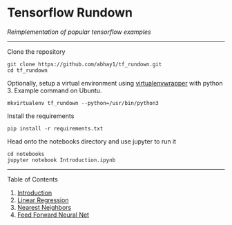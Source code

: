 # Tensorflow Rundown

*Reimplementation of popular tensorflow examples*

---
Clone the repository

	git clone https://github.com/abhay1/tf_rundown.git
	cd tf_rundown

Optionally, setup a virtual environment using [virtualenvwrapper](https://virtualenvwrapper.readthedocs.io/en/latest/) with python 3. Example command on Ubuntu.

	mkvirtualenv tf_rundown --python=/usr/bin/python3

Install the requirements

	pip install -r requirements.txt

Head onto the notebooks directory and use jupyter to run it

	cd notebooks
	jupyter notebook Introduction.ipynb

---

Table of Contents

 1. [Introduction](/notebooks/Introduction.ipynb)
 2. [Linear Regression](/notebooks/Linear%20Regression.ipynb)
 3. [Nearest Neighbors](/notebooks/Nearest%20Neighbors.ipynb)
 4. [Feed Forward Neural Net](/notebooks/Feed%20Forward%20Neural%20Network.ipynb)

